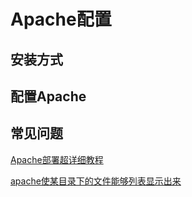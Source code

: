 # Apache配置

## 安装方式



## 配置Apache



## 常见问题

[Apache部署超详细教程](https://blog.csdn.net/weixin_38044888/article/details/90475642)

[apache使某目录下的文件能够列表显示出来](https://www.cnblogs.com/huangye-dream/p/3530451.html)
